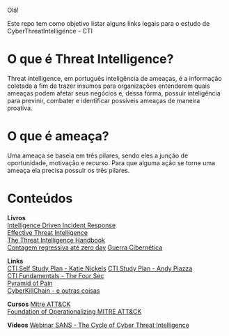 Olá!

Este repo tem como objetivo listar alguns links legais para o estudo de CyberThreatIntelligence - CTI  
# O que é Threat Intelligence?  
Threat intelligence, em português inteligência de ameaças, é a informação coletada a fim de trazer insumos para organizações entenderem quais ameaças podem afetar seus negócios e, dessa forma, possuir inteligência para previnir, combater e identificar possíveis ameaças de maneira proativa.

# O que é ameaça? 
Uma ameaça se baseia em três pilares, sendo eles a junção de oportunidade, motivação e recurso. Para que alguma ação se torne uma ameaça ela precisa possuir os três pilares.



# Conteúdos

**Livros**  
[Intelligence Driven Incident Response](https://amzn.to/3OhRx7m)  
[Effective Threat Intelligence](https://amzn.to/3B4KBb3)  
[The Threat Intelligence Handbook](https://amzn.to/3PD1RrL)  
[Contagem regressiva até zero day](https://amzn.to/3oa5R7B) 
[Guerra Cibernética](https://amzn.to/3aMnvev) 

**Links**  
[CTI Self Study Plan - Katie Nickels](https://medium.com/katies-five-cents/a-cyber-threat-intelligence-self-study-plan-part-1-968b5a8daf9a) 
[CTI Study Plan - Andy Piazza](https://klrgrz.medium.com/cyber-threat-intelligence-study-plan-c60484d319cb)   
[CTI Fundamentals - The Four Sec](https://medium.com/@thefoursec/threat-intelligence-the-fundamentals-fc582bba7b7)   
[Pyramid of Pain](https://www.sans.org/tools/the-pyramid-of-pain/)   
[CyberKillChain - e outras coisas](https://www.sans.org/blog/cyber-kill-chain-mitre-attack-purple-team/)   


**Cursos** 
[Mitre ATT&CK](https://attack.mitre.org/resources/training/cti/)   
[Foundation of Operationalizing MITRE ATT&CK](https://academy.attackiq.com/courses/foundations-of-operationalizing-mitre-attck) 


**Vídeos** 
[Webinar SANS - The Cycle of Cyber Threat Intelligence](https://www.youtube.com/watch?v=J7e74QLVxCk)  
